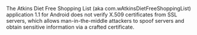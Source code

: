 The Atkins Diet Free Shopping List (aka com.wAtkinsDietFreeShoppingList) application 1.1 for Android does not verify X.509 certificates from SSL servers, which allows man-in-the-middle attackers to spoof servers and obtain sensitive information via a crafted certificate.
